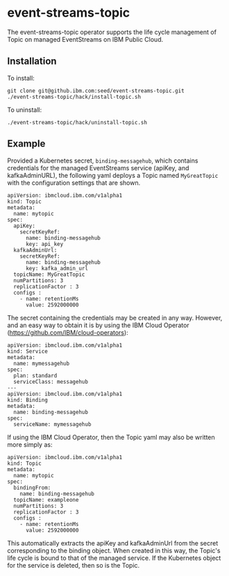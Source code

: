# event-streams-topic

The event-streams-topic operator supports the life cycle management of Topic on managed EventStreams on IBM Public Cloud.

## Installation

To install:
```
git clone git@github.ibm.com:seed/event-streams-topic.git
./event-streams-topic/hack/install-topic.sh
```

To uninstall:
```
./event-streams-topic/hack/uninstall-topic.sh
```

## Example

Provided a Kubernetes secret, `binding-messagehub`, which contains credentials for the managed EventStreams service (apiKey, and kafkaAdminURL), the following yaml deploys a Topic named `MyGreatTopic` with the configuration settings that are shown.

```
apiVersion: ibmcloud.ibm.com/v1alpha1
kind: Topic
metadata:
  name: mytopic
spec:
  apiKey:
    secretKeyRef:
      name: binding-messagehub
      key: api_key
  kafkaAdminUrl:
    secretKeyRef:
      name: binding-messagehub
      key: kafka_admin_url
  topicName: MyGreatTopic
  numPartitions: 3
  replicationFactor : 3
  configs :
    - name: retentionMs
      value: 2592000000
  ```
  
The secret containing the credentials may be created in any way. However, and an easy way to obtain it is by using the IBM Cloud Operator (https://github.com/IBM/cloud-operators):
  
```
apiVersion: ibmcloud.ibm.com/v1alpha1
kind: Service
metadata:
  name: mymessagehub
spec:
  plan: standard
  serviceClass: messagehub
---
apiVersion: ibmcloud.ibm.com/v1alpha1
kind: Binding
metadata:
  name: binding-messagehub
spec:
  serviceName: mymessagehub
```

If using the IBM Cloud Operator, then the Topic yaml may also be written more simply as:
```
apiVersion: ibmcloud.ibm.com/v1alpha1
kind: Topic
metadata:
  name: mytopic
spec:
  bindingFrom:
    name: binding-messagehub
  topicName: exampleone
  numPartitions: 3
  replicationFactor : 3
  configs :
    - name: retentionMs
      value: 2592000000
```

This automatically extracts the apiKey and kafkaAdminUrl from the secret corresponding to the binding object.
When created in this way, the Topic's life cycle is bound to that of the managed service. If the Kubernetes object for the service is deleted, then so is the Topic.
